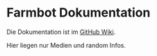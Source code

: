 # Farmbot Dokumentation
Die Dokumentation ist im [GitHub Wiki](https://github.com/opendata-heilbronn/farmbot/wiki).

Hier liegen nur Medien und random Infos.